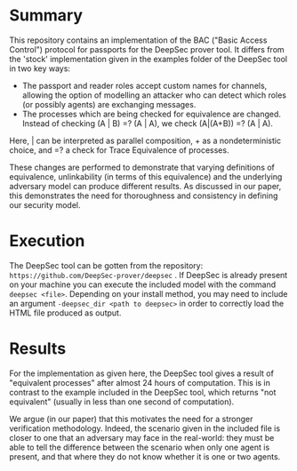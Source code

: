 # Summary

This repository contains an implementation of the BAC ("Basic Access Control") protocol for passports for the DeepSec prover tool. It differs from the 'stock' implementation given in the examples folder of the DeepSec tool in two key ways:

- The passport and reader roles accept custom names for channels, allowing the option of modelling an attacker who can detect which roles (or possibly agents) are exchanging messages.
- The processes which are being checked for equivalence are changed. Instead of checking (A | B) =? (A | A), we check (A|(A+B)) =? (A | A).

Here, | can be interpreted as parallel composition, + as a nondeterministic choice, and =? a check for Trace Equivalence of processes.

These changes are performed to demonstrate that varying definitions of equivalence, unlinkability (in terms of this equivalence) and the underlying adversary model can produce different results. As discussed in our paper, this demonstrates the need for thoroughness and consistency in defining our security model.

# Execution

The DeepSec tool can be gotten from the repository: 
` https://github.com/DeepSec-prover/deepsec`
. If DeepSec is already present on your machine you can execute the included model with the command
`deepsec <file>`. Depending on your install method, you may need to include an argument `-deepsec_dir <path to deepsec>` in order to correctly load the HTML file produced as output.

# Results

For the implementation as given here, the DeepSec tool gives a result of "equivalent processes" after almost 24 hours of computation. This is in contrast to the example included in the DeepSec tool, which returns "not equivalent" (usually in less than one second of computation).

We argue (in our paper) that this motivates the need for a stronger verification methodology. Indeed, the scenario given in the included file is closer to one that an adversary may face in the real-world: they must be able to tell the difference between the scenario when only one agent is present, and that where they do not know whether it is one or two agents.